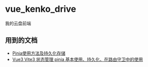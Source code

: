# vue_kenko_drive

我的云盘前端


## 用到的文档

- [Pinia使用方法及持久化存储](https://blog.csdn.net/m0_53808238/article/details/129751966)
- [Vue3 Vite3 状态管理 pinia 基本使用、持久化、在路由守卫中的使用](https://zhuanlan.zhihu.com/p/572165769)
